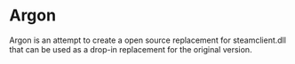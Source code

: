 # Argon

Argon is an attempt to create a open source replacement for steamclient.dll that can be used as a drop-in replacement for the original version.
